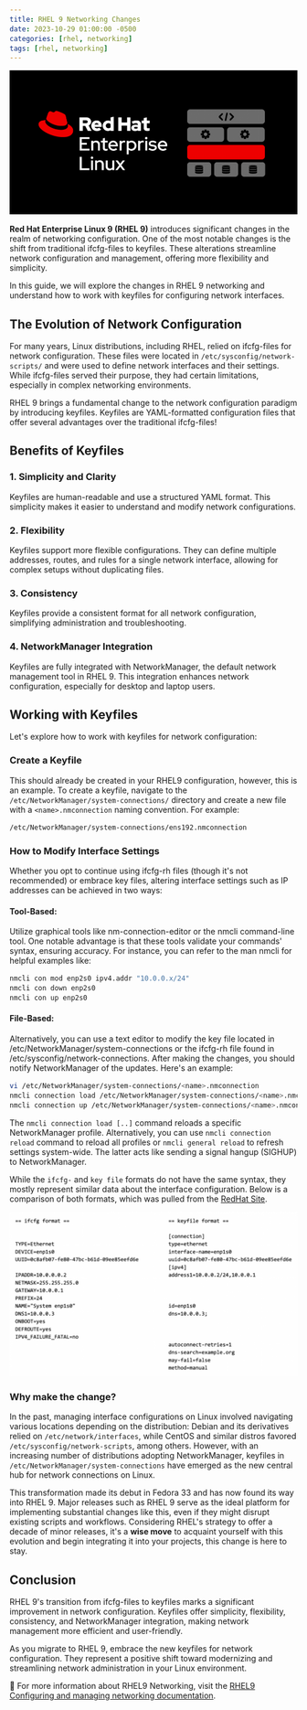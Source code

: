```yaml
---
title: RHEL 9 Networking Changes
date: 2023-10-29 01:00:00 -0500
categories: [rhel, networking]
tags: [rhel, networking]
---
```


![RHEL 9 Networking Changes](/assets/img/posts/2023/rhel9_networking_changes/rhel9_networking_changes1.png)



**Red Hat Enterprise Linux 9 (RHEL 9)** introduces significant changes in the realm of networking configuration. One of the most notable changes is the shift from traditional ifcfg-files to keyfiles. These alterations streamline network configuration and management, offering more flexibility and simplicity.

In this guide, we will explore the changes in RHEL 9 networking and understand how to work with keyfiles for configuring network interfaces.

## The Evolution of Network Configuration

For many years, Linux distributions, including RHEL, relied on ifcfg-files for network configuration. These files were located in `/etc/sysconfig/network-scripts/` and were used to define network interfaces and their settings. While ifcfg-files served their purpose, they had certain limitations, especially in complex networking environments.

RHEL 9 brings a fundamental change to the network configuration paradigm by introducing keyfiles. Keyfiles are YAML-formatted configuration files that offer several advantages over the traditional ifcfg-files!

## Benefits of Keyfiles

### 1. Simplicity and Clarity

Keyfiles are human-readable and use a structured YAML format. This simplicity makes it easier to understand and modify network configurations.

### 2. Flexibility

Keyfiles support more flexible configurations. They can define multiple addresses, routes, and rules for a single network interface, allowing for complex setups without duplicating files.

### 3. Consistency

Keyfiles provide a consistent format for all network configuration, simplifying administration and troubleshooting.

### 4. NetworkManager Integration

Keyfiles are fully integrated with NetworkManager, the default network management tool in RHEL 9. This integration enhances network configuration, especially for desktop and laptop users.

## Working with Keyfiles

Let's explore how to work with keyfiles for network configuration:

### Create a Keyfile

This should already be created in your RHEL9 configuration, however, this is an example. To create a keyfile, navigate to the `/etc/NetworkManager/system-connections/` directory and create a new file with a `<name>.nmconnection` naming convention. For example:

```bash
/etc/NetworkManager/system-connections/ens192.nmconnection
```

### How to Modify Interface Settings

Whether you opt to continue using ifcfg-rh files (though it's not recommended) or embrace key files, altering interface settings such as IP addresses can be achieved in two ways:

#### Tool-Based:

 Utilize graphical tools like nm-connection-editor or the nmcli command-line tool. One notable advantage is that these tools validate your commands' syntax, ensuring accuracy. For instance, you can refer to the man nmcli for helpful examples like:

```bash
nmcli con mod enp2s0 ipv4.addr "10.0.0.x/24"
nmcli con down enp2s0
nmcli con up enp2s0
```

#### File-Based:

Alternatively, you can use a text editor to modify the key file located in /etc/NetworkManager/system-connections or the ifcfg-rh file found in /etc/sysconfig/network-connections. After making the changes, you should notify NetworkManager of the updates. Here's an example:

```bash
vi /etc/NetworkManager/system-connections/<name>.nmconnection
nmcli connection load /etc/NetworkManager/system-connections/<name>.nmconnection
nmcli connection up /etc/NetworkManager/system-connections/<name>.nmconnection
```
The `nmcli connection load [..]` command reloads a specific NetworkManager profile. Alternatively, you can use `nmcli connection reload` command to reload all profiles or `nmcli general reload` to refresh settings system-wide. The latter acts like sending a signal hangup (SIGHUP) to NetworkManager.

While the `ifcfg-` and `key file` formats do not have the same syntax, they mostly represent similar data about the interface configuration. Below is a comparison of both formats, which was pulled from the [RedHat Site](https://www.redhat.com/rhdc/managed-files/rhel-9-networking-changes-image1.png).


![RHEL 9 Networking Changes](/assets/img/posts/2023/rhel9_networking_changes/rhel9_networking_changes2.png)


### Why make the change?

In the past, managing interface configurations on Linux involved navigating various locations depending on the distribution: Debian and its derivatives relied on `/etc/network/interfaces`, while CentOS and similar distros favored `/etc/sysconfig/network-scripts`, among others. However, with an increasing number of distributions adopting NetworkManager, keyfiles in `/etc/NetworkManager/system-connections` have emerged as the new central hub for network connections on Linux.

This transformation made its debut in Fedora 33 and has now found its way into RHEL 9. Major releases such as RHEL 9 serve as the ideal platform for implementing substantial changes like this, even if they might disrupt existing scripts and workflows. Considering RHEL's strategy to offer a decade of minor releases, it's a **wise move** to acquaint yourself with this evolution and begin integrating it into your projects, this change is here to stay.

## Conclusion

RHEL 9's transition from ifcfg-files to keyfiles marks a significant improvement in network configuration. Keyfiles offer simplicity, flexibility, consistency, and NetworkManager integration, making network management more efficient and user-friendly.

As you migrate to RHEL 9, embrace the new keyfiles for network configuration. They represent a positive shift toward modernizing and streamlining network administration in your Linux environment.


📝 For more information about RHEL9 Networking, visit the [RHEL9 Configuring and managing networking documentation](https://access.redhat.com/documentation/en-us/red_hat_enterprise_linux/9/html/configuring_and_managing_networking/index).